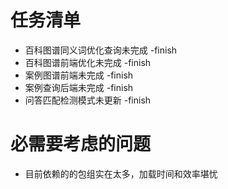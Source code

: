 ﻿# 任务清单

- 百科图谱同义词优化查询未完成 -finish
- 百科图谱前端优化未完成 -finish
- 案例图谱前端未完成 -finish
- 案例查询后端未完成 -finish
- 问答匹配检测模式未更新 -finish

# 必需要考虑的问题

- 目前依赖的的包组实在太多，加载时间和效率堪忧 
